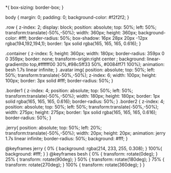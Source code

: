 *{
    box-sizing: border-box;
}

body {
    margin: 0;
    padding: 0;
    background-color: #f2f2f2;
}

.row {
    z-index: 2;
    display: block;
    position: absolute;
    top: 50%;
    left: 50%;
    transform:translate(-50%,-50%);
    width: 360px;
    height: 360px;
    background-color: #fff;
    border-radius: 50%;
    box-shadow: 16px 28px 20px -12px rgba(194,192,194,1);
    border: 1px solid rgba(165, 165, 165, 0.616);
}

.container {
    z-index: 5;
    height: 360px;
    width:  180px;
    border-radius:  359px 0 0  359px;
    border: none;
    transform-origin:right center ;
    background: linear-gradient(to top,#ffffff00 30%,#98c5ff33 50%, #0084ff71 100%);
    animation: besh 1.7s linear infinite;
}
.avatar img{
    position: absolute;
    top: 50%;
    left: 50%;
    transform:translate(-50%,-50%);
    z-index: 6;
    width: 100px;
    height: 100px;
    border: 3px solid #fff;
    border-radius: 50%;
  }

.border1 {
    z-index: 4;
    position: absolute;
    top: 50%;
    left: 50%;
    transform:translate(-50%,-50%);
    width: 180px;
    height: 180px;
    border: 1px solid rgba(165, 165, 165, 0.616);
    border-radius: 50%;
}
.border2 {
    z-index: 4;
    position: absolute;
    top: 50%;
    left: 50%;
    transform:translate(-50%,-50%);
    width: 275px;
    height: 275px;
    border: 1px solid rgba(165, 165, 165, 0.616);
    border-radius: 50%;
}

.jerry{
    position: absolute;
    top: 50%;
    left: 20%;
    transform:translate(-50%,-50%);
    width: 20px;
    height: 20px;
    animation: jerry 1.7s linear infinite;
    border-radius: 50%;
    background: #fff;
}

@keyframes jerry {
    0% {
        background: rgba(214, 233, 255, 0.308);
    }
    100%{
        background: #fff;
    }
}
@keyframes besh {
    0% {
      transform: rotate(0deg);
    }
    25% {
      transform: rotate(90deg);
      }
    50% {
      transform: rotate(180deg);
      }
    75% {
      transform: rotate(270deg);
    }
    100% {
      transform: rotate(360deg);
    }
    }
